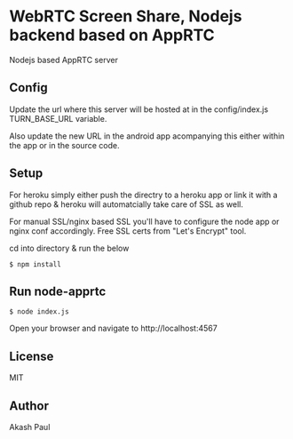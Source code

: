 # WebRTC Screen Share, Nodejs backend based on AppRTC
Nodejs based AppRTC server

## Config

Update the url where this server will be hosted at in the config/index.js TURN_BASE_URL variable.

Also update the new URL in the android app acompanying this either within the app or in the source code.

## Setup
For heroku simply either push the directry to a heroku app or link it with a github repo & heroku will automatcially take care of SSL as well.

For manual SSL/nginx based SSL you'll have to configure the node app or nginx conf accordingly. Free SSL certs from "Let's Encrypt" tool.

cd into directory & run the below
```
$ npm install
```

## Run node-apprtc
```
$ node index.js
```

Open your browser and navigate to http://localhost:4567


## License
MIT

## Author 

Akash Paul